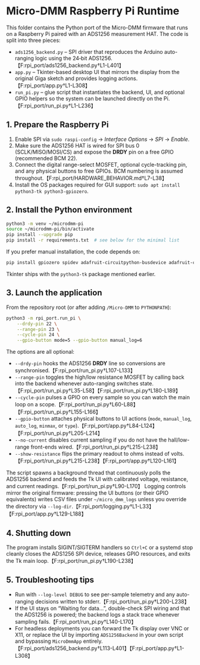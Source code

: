 # Micro-DMM Raspberry Pi Runtime

This folder contains the Python port of the Micro-DMM firmware that runs on a Raspberry Pi paired with an ADS1256 measurement HAT.  The code is split into three pieces:

* `ads1256_backend.py` – SPI driver that reproduces the Arduino auto-ranging logic using the 24‑bit ADS1256.【F:rpi_port/ads1256_backend.py†L1-L401】
* `app.py` – Tkinter-based desktop UI that mirrors the display from the original Giga sketch and provides logging actions.【F:rpi_port/app.py†L1-L308】
* `run_pi.py` – glue script that instantiates the backend, UI, and optional GPIO helpers so the system can be launched directly on the Pi.【F:rpi_port/run_pi.py†L1-L236】

## 1. Prepare the Raspberry Pi

1. Enable SPI via `sudo raspi-config` → *Interface Options* → *SPI* → *Enable*.
2. Make sure the ADS1256 HAT is wired for SPI bus 0 (SCLK/MISO/MOSI/CS) and expose the **DRDY** pin on a free GPIO (recommended BCM 22).
3. Connect the digital range-select MOSFET, optional cycle-tracking pin, and any physical buttons to free GPIOs.  BCM numbering is assumed throughout.【F:rpi_port/HARDWARE_BEHAVIOR.md†L7-L38】
4. Install the OS packages required for GUI support: `sudo apt install python3-tk python3-gpiozero`.

## 2. Install the Python environment

```bash
python3 -m venv ~/microdmm-pi
source ~/microdmm-pi/bin/activate
pip install --upgrade pip
pip install -r requirements.txt  # see below for the minimal list
```

If you prefer manual installation, the code depends on:

```bash
pip install gpiozero spidev adafruit-circuitpython-busdevice adafruit-circuitpython-ads1x15
```

Tkinter ships with the `python3-tk` package mentioned earlier.

## 3. Launch the application

From the repository root (or after adding `/Micro-DMM` to `PYTHONPATH`):

```bash
python3 -m rpi_port.run_pi \
    --drdy-pin 22 \
    --range-pin 23 \
    --cycle-pin 24 \
    --gpio-button mode=5 --gpio-button manual_log=6
```

The options are all optional:

* `--drdy-pin` hooks the ADS1256 **DRDY** line so conversions are synchronised.【F:rpi_port/run_pi.py†L107-L133】
* `--range-pin` toggles the high/low resistance MOSFET by calling back into the backend whenever auto-ranging switches state.【F:rpi_port/run_pi.py†L35-L58】【F:rpi_port/run_pi.py†L180-L189】
* `--cycle-pin` pulses a GPIO on every sample so you can watch the main loop on a scope.【F:rpi_port/run_pi.py†L60-L88】【F:rpi_port/run_pi.py†L155-L166】
* `--gpio-button` attaches physical buttons to UI actions (`mode`, `manual_log`, `auto_log`, `minmax`, or `type`).【F:rpi_port/app.py†L84-L124】【F:rpi_port/run_pi.py†L205-L214】
* `--no-current` disables current sampling if you do not have the hall/low-range front-ends wired.【F:rpi_port/run_pi.py†L215-L238】
* `--show-resistance` flips the primary readout to ohms instead of volts.【F:rpi_port/run_pi.py†L215-L238】【F:rpi_port/app.py†L120-L161】

The script spawns a background thread that continuously polls the ADS1256 backend and feeds the Tk UI with calibrated voltage, resistance, and current readings.【F:rpi_port/run_pi.py†L90-L170】  Logging controls mirror the original firmware: pressing the UI buttons (or their GPIO equivalents) writes CSV files under `~/micro_dmm_logs` unless you override the directory via `--log-dir`.【F:rpi_port/logging.py†L1-L33】【F:rpi_port/app.py†L129-L188】

## 4. Shutting down

The program installs SIGINT/SIGTERM handlers so `Ctrl+C` or a systemd stop cleanly closes the ADS1256 SPI device, releases GPIO resources, and exits the Tk main loop.【F:rpi_port/run_pi.py†L190-L238】

## 5. Troubleshooting tips

* Run with `--log-level DEBUG` to see per-sample telemetry and any auto-ranging decisions written to stderr.【F:rpi_port/run_pi.py†L200-L238】
* If the UI stays on “Waiting for data…”, double-check SPI wiring and that the ADS1256 is powered; the backend logs a stack trace whenever sampling fails.【F:rpi_port/run_pi.py†L140-L170】
* For headless deployments you can forward the Tk display over VNC or X11, or replace the UI by importing `ADS1256Backend` in your own script and bypassing `MicroDmmApp` entirely.【F:rpi_port/ads1256_backend.py†L113-L401】【F:rpi_port/app.py†L1-L308】
